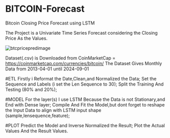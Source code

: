 # BITCOIN-Forecast
Bitcoin Closing Price Forecast using LSTM

The Project is a Univariate Time Series Forecast considering the Closing Price As the Values.

![btcpricepredimage](https://github.com/user-attachments/assets/b24a3862-a412-4085-a01b-682c27f9e23a)

Dataset(.csv) is Downloaded from CoinMarketCap = https://coinmarketcap.com/currencies/bitcoin/
The Dataset Gives Monthly Data from 2013-04-01 until 2024-09-01

#ETL
Firstly i Reformat the Date,Clean,and Normalized the Data;
Set the Sequence and Labels (i set the Len Sequence to 30);
Split the Training And Testing (80% and 20%);

#MODEL
For the layer(s) I use LSTM Because the Data is not Stationary,and End with Dense layer;
Compile And Fit the Model,but dont forget to reshape the Input Data to align with LSTM input shape (sample,lensequence,feature);

#PLOT
Predict the Model and Inverse Normalized the Result;
Plot the Actual Values And the Result Values.
